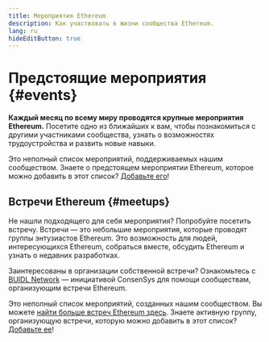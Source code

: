 ```yaml
---
title: Мероприятия Ethereum
description: Как участвовать в жизни сообщества Ethereum.
lang: ru
hideEditButton: true
---
```


# Предстоящие мероприятия {#events}

**Каждый месяц по всему миру проводятся крупные мероприятия Ethereum.** Посетите одно из ближайших к вам, чтобы познакомиться с другими участниками сообщества, узнать о возможностях трудоустройства и развить новые навыки.

<UpcomingEventsList/>

Это неполный список мероприятий, поддерживаемых нашим сообществом. Знаете о предстоящем мероприятии Ethereum, которое можно добавить в этот список? [Добавьте его](https://github.com/ethereum/ethereum-org-website/blob/dev/src/data/community-events.json)!

## Встречи Ethereum {#meetups}

Не нашли подходящего для себя мероприятия? Попробуйте посетить встречу. Встречи — это небольшие мероприятия, которые проводят группы энтузиастов Ethereum. Это возможность для людей, интересующихся Ethereum, собраться вместе, обсудить Ethereum и узнать о недавних разработках.

<MeetupList />

Заинтересованы в организации собственной встречи? Ознакомьтесь с [BUIDL Network](https://consensys.net/developers/buidlnetwork/) — инициативой ConsenSys для помощи сообществам, организующим встречи Ethereum.

Это неполный список мероприятий, созданных нашим сообществом. Вы можете [найти больше встреч Ethereum здесь](https://www.meetup.com/topics/ethereum/). Знаете активную группу, организующую встречи, которую можно добавить в этот список? [Добавьте ее](https://github.com/ethereum/ethereum-org-website/blob/dev/src/data/community-meetups.json)!
